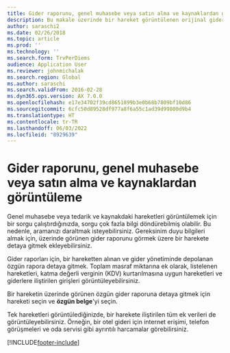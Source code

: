```yaml
---
title: Gider raporunu, genel muhasebe veya satın alma ve kaynaklardan görüntüleme
description: Bu makale üzerinde bir hareket görüntülenen orijinal gider raporunun nasıl görüntüleneceğini açıklar.
author: saraschi2
ms.date: 02/26/2018
ms.topic: article
ms.prod: ''
ms.technology: ''
ms.search.form: TrvPerDiems
audience: Application User
ms.reviewer: johnmichalak
ms.search.region: Global
ms.author: saraschi
ms.search.validFrom: 2016-02-28
ms.dyn365.ops.version: AX 7.0.0
ms.openlocfilehash: e17e34702f39cd8651899b3e0b68b7809bf10d86
ms.sourcegitcommit: 6cfc50d89528df977a8f6a55c1ad39d99800d9b4
ms.translationtype: HT
ms.contentlocale: tr-TR
ms.lasthandoff: 06/03/2022
ms.locfileid: "8929639"
---
```

# <a name="view-an-expense-report-from-general-ledger-or-procurement-and-sourcing"></a>Gider raporunu, genel muhasebe veya satın alma ve kaynaklardan görüntüleme

Genel muhasebe veya tedarik ve kaynakdaki hareketleri görüntülemek için bir sorgu çalıştırdığınızda, sorgu çok fazla bilgi döndürebilmiş olabilir. Bu nedenle, aramanızı daraltmak isteyebilirsiniz. Gereksinim duyu bilgileri almak için, üzerinde görünen gider raporunu görmek üzere bir harekete detaya gitmek ekleyebilirsiniz.

Gider raporları için, bir hareketten alınan ve gider yönetiminde depolanan özgün rapora detaya gitmek. Toplam masraf miktarına ek olarak, listelenen hareketleri, katma değerli verginin (KDV) kurtarılmasına uygun hareketleri ve giderlere iliştirilen girişleri görüntüleyebilirsiniz.

Bir hareketin üzerinde görünen özgün gider raporuna detaya gitmek için hareketi seçin ve **özgün belge**'yi seçin.

Tek hareketleri görüntülediğinizde, bir harekete iliştirilen tüm ek verileri de görüntüleyebilirsiniz. Örneğin, bir otel gideri için internet erişimi, telefon görüşmeleri ve oda servisi gibi ayrıntılı harcamalar görebilirsiniz.


[!INCLUDE[footer-include](../includes/footer-banner.md)]